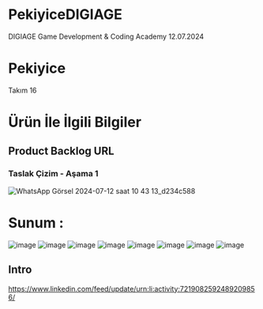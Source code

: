 # PekiyiceDIGIAGE
 DIGIAGE Game Development & Coding Academy 12.07.2024

# Pekiyice
Takım 16

# Ürün İle İlgili Bilgiler

## Product Backlog URL
### Taslak Çizim - Aşama 1
![WhatsApp Görsel 2024-07-12 saat 10 43 13_d234c588](https://github.com/user-attachments/assets/333db5aa-8868-40f9-b76b-5649a4ae9b66)


# Sunum : 
![image](https://github.com/user-attachments/assets/5fc0946f-a369-4e25-978a-fd976dde32b6)
![image](https://github.com/user-attachments/assets/04443cd7-93b8-4369-a231-59260c1693fc)
![image](https://github.com/user-attachments/assets/7c9ce126-5007-4bc6-a6a0-9e0965c1bc12)
![image](https://github.com/user-attachments/assets/c49b3f45-5a27-4d59-b8e9-ade5ae961609)
![image](https://github.com/user-attachments/assets/17db9b35-0ef2-4d37-ba28-f94123529306)
![image](https://github.com/user-attachments/assets/082fa2aa-e066-459b-ace5-c8591306da16)
![image](https://github.com/user-attachments/assets/1a91b20c-90d3-4dd1-8184-c10c35b7e428)
![image](https://github.com/user-attachments/assets/4a75119b-8c7c-4b9e-9a16-34b7dddd39ea)

## Intro 
https://www.linkedin.com/feed/update/urn:li:activity:7219082592489209856/
